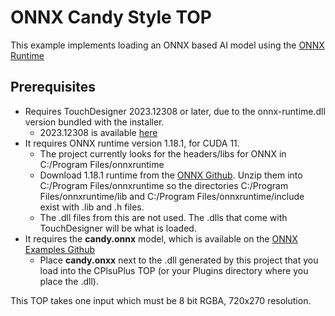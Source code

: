 # ONNX Candy Style TOP
This example implements loading an ONNX based AI model using the [ONNX Runtime](https://onnxruntime.ai)

## Prerequisites
* Requires TouchDesigner 2023.12308 or later, due to the onnx-runtime.dll version bundled with the installer.
  * 2023.12308 is available [here](https://www.dropbox.com/scl/fi/zl5vdxi9eufdiocv2592v/TouchDesigner.2023.12308.exe?rlkey=92hvqbytiyybc9lye2xnfh2g4&dl=0)
* It requires ONNX runtime version 1.18.1, for CUDA 11.
  * The project currently looks for the headers/libs for ONNX in C:/Program Files/onnxruntime
  * Download 1.18.1 runtime from the [ONNX Github](https://github.com/microsoft/onnxruntime/releases/download/v1.18.1/onnxruntime-win-x64-gpu-1.18.1.zip). Unzip them into C:/Program Files/onnxruntime so the directories C:/Program Files/onnxruntime/lib and C:/Program Files/onnxruntime/include exist with .lib and .h files.
  * The .dll files from this are not used. The .dlls that come with TouchDesigner will be what is loaded.
* It requires the __candy.onnx__ model, which is available on the [ONNX Examples Github](https://raw.githubusercontent.com/microsoft/Windows-Machine-Learning/master/Samples/FNSCandyStyleTransfer/UWP/cs/Assets/candy.onnx)
  * Place __candy.onxx__ next to the .dll generated by this project that you load into the CPlsuPlus TOP (or your Plugins directory where you place the .dll).

This TOP takes one input which must be 8 bit RGBA, 720x270 resolution.
